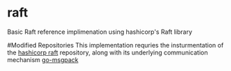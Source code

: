 # raft
Basic Raft reference implimenation using hashicorp's Raft library

#Modified Repositories
This implementation requries the insturmentation of the [hashicorp
raft](http://www.github.com/hashicorp/raft) repository, along with its
underlying communication mechanism
[go-msgpack](http://www.github.com/hashicorp/go-msgpack/codec)
